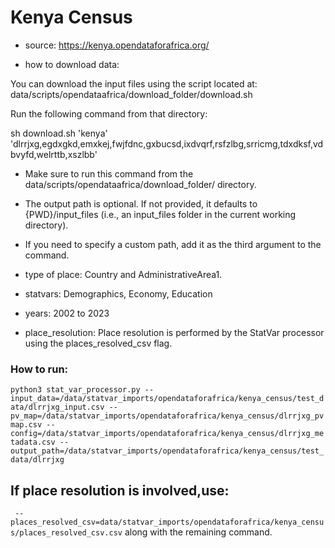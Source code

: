 # Kenya Census

- source: https://kenya.opendataforafrica.org/

- how to download data: 

You can download the input files using the script located at:
data/scripts/opendataafrica/download_folder/download.sh

Run the following command from that directory:

sh download.sh 'kenya' 'dlrrjxg,egdxgkd,emxkej,fwjfdnc,gxbucsd,ixdvqrf,rsfzlbg,srricmg,tdxdksf,vdbvyfd,welrttb,xszlbb' 

- Make sure to run this command from the data/scripts/opendataafrica/download_folder/ directory.

- The output path is optional. If not provided, it defaults to {PWD}/input_files (i.e., an input_files folder in the current working directory).

- If you need to specify a custom path, add it as the third argument to the command.


- type of place: Country and AdministrativeArea1.

- statvars: Demographics, Economy, Education

- years: 2002 to 2023

- place_resolution: Place resolution is performed by the StatVar processor using the places_resolved_csv flag.

### How to run:

`python3 stat_var_processor.py --input_data=/data/statvar_imports/opendataforafrica/kenya_census/test_data/dlrrjxg_input.csv --pv_map=/data/statvar_imports/opendataforafrica/kenya_census/dlrrjxg_pvmap.csv --config=/data/statvar_imports/opendataforafrica/kenya_census/dlrrjxg_metadata.csv --output_path=/data/statvar_imports/opendataforafrica/kenya_census/test_data/dlrrjxg`

## If place resolution is involved,use:
` --places_resolved_csv=data/statvar_imports/opendataforafrica/kenya_census/places_resolved_csv.csv` along with the remaining command.